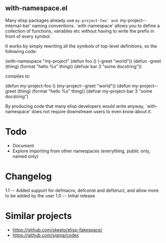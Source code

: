 with-namespace.el
------------------

Many elisp packages already use `my-project-foo' and
`my-project--internal-bar' naming conventions. `with-namespace'
allows you to define a collection of functions, variables etc
without having to write the prefix in front of every symbol.

It works by simply rewriting all the symbols of top-level
definitions, so the following code:

(with-namespace "my-project"
    (defun foo () (-greet "world"))
    (defun -greet (thing) (format "hello %s" thing))
    (defvar bar 3 "some docstring"))

compiles to:

(defun my-project-foo () (my-project--greet "world"))
(defun my-project--greet (thing) (format "hello %s" thing))
(defvar my-project-bar 3 "some docstring")

By producing code that many elisp developers would write anyway,
`with-namespace' does not require downstream users to even know
about it.

Todo
===

* Document
* Explore importing from other namespaces (everything, public only, named only)

Changelog
===

1.1 -- Added support for defmacro, defconst and defstruct, and
allow more to be added by the user
1.0 -- Initial release

Similar projects
===

* https://github.com/skeeto/elisp-fakespace/
* https://github.com/sigma/codex
